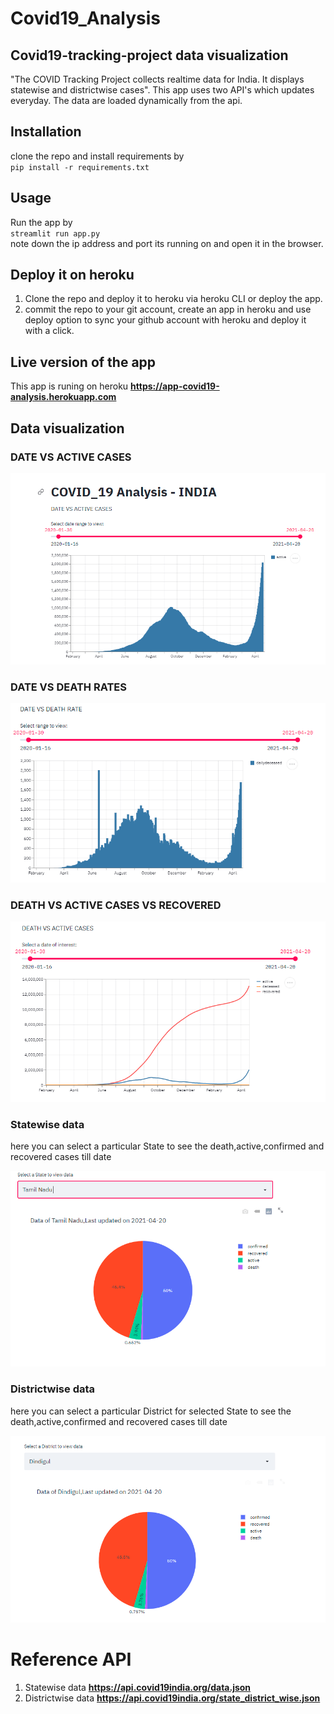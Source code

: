 # Covid19_Analysis
## Covid19-tracking-project data visualization
"The COVID Tracking Project collects realtime data for India. It displays statewise and districtwise cases".
This app uses two API's which updates everyday. The data are loaded dynamically from the api.

## Installation

clone the repo and install requirements by  
``pip install -r requirements.txt``

## Usage
Run the app by  
``streamlit run app.py``  
note down the ip address and port its running on and open it in the browser.

## Deploy it on heroku
1. Clone the repo and deploy it to heroku via heroku CLI or deploy the app.
2. commit the repo to your git account, create an app in heroku and use deploy option to sync your github account with heroku and deploy it with a click.

## Live version of the app
This app is runing on heroku **https://app-covid19-analysis.herokuapp.com**

## Data visualization

### DATE VS ACTIVE CASES

![covid-tracking](https://github.com/aravind-tronix/Covid19_Analysis/blob/main/images/Covid1900.PNG)

### DATE VS DEATH RATES

![covid-tracking](https://github.com/aravind-tronix/Covid19_Analysis/blob/main/images/Covid1901.PNG)

### DEATH VS ACTIVE CASES VS RECOVERED

![covid-tracking](https://github.com/aravind-tronix/Covid19_Analysis/blob/main/images/Covid1902.PNG)

### Statewise data
here you can select a particular State to see the death,active,confirmed and recovered cases till date

![covid-tracking](https://github.com/aravind-tronix/Covid19_Analysis/blob/main/images/Covid1903.PNG)

### Districtwise data
here you can select a particular District for selected State to see the death,active,confirmed and recovered cases till date

![covid-tracking](https://github.com/aravind-tronix/Covid19_Analysis/blob/main/images/Covid1904.PNG)

# Reference API
1. Statewise data **https://api.covid19india.org/data.json**
2. Districtwise data **https://api.covid19india.org/state_district_wise.json**

